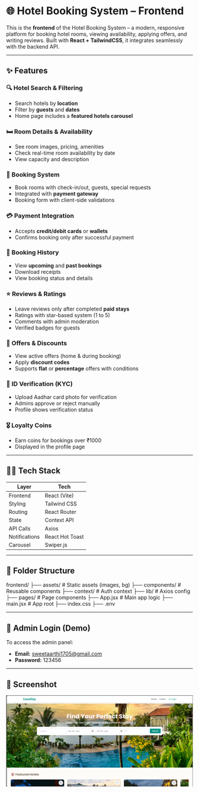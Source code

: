 # 🌐 Hotel Booking System – Frontend

This is the **frontend** of the Hotel Booking System – a modern, responsive platform for booking hotel rooms, viewing availability, applying offers, and writing reviews. Built with **React + TailwindCSS**, it integrates seamlessly with the backend API.

---

## ✨ Features

### 🔍 Hotel Search & Filtering
- Search hotels by **location**
- Filter by **guests** and **dates**
- Home page includes a **featured hotels carousel**

### 🛏️ Room Details & Availability
- See room images, pricing, amenities
- Check real-time room availability by date
- View capacity and description

### 📅 Booking System
- Book rooms with check-in/out, guests, special requests
- Integrated with **payment gateway**
- Booking form with client-side validations

### 💳 Payment Integration
- Accepts **credit/debit cards** or **wallets**
- Confirms booking only after successful payment

### 🧾 Booking History
- View **upcoming** and **past bookings**
- Download receipts
- View booking status and details

### ⭐ Reviews & Ratings
- Leave reviews only after completed **paid stays**
- Ratings with star-based system (1 to 5)
- Comments with admin moderation
- Verified badges for guests

### 🎁 Offers & Discounts
- View active offers (home & during booking)
- Apply **discount codes**
- Supports **flat** or **percentage** offers with conditions

### 🪪 ID Verification (KYC)
- Upload Aadhar card photo for verification
- Admins approve or reject manually
- Profile shows verification status

### 🎖 Loyalty Coins
- Earn coins for bookings over ₹1000
- Displayed in the profile page

---

## 🧑‍💻 Tech Stack

| Layer          | Tech                    |
|----------------|-------------------------|
| Frontend       | React (Vite)            |
| Styling        | Tailwind CSS            |
| Routing        | React Router            |
| State          | Context API             |
| API Calls      | Axios                   |
| Notifications  | React Hot Toast         |
| Carousel       | Swiper.js               |

---

## 📁 Folder Structure

frontend/
├── assets/ # Static assets (images, bg)
├── components/ # Reusable components
├── context/ # Auth context
├── lib/ # Axios config
├── pages/ # Page components
├── App.jsx # Main app logic
├── main.jsx # App root
├── index.css
├── .env

---

## 🔐 Admin Login (Demo)

To access the admin panel:

- **Email:** sweetaarthi1705@gmail.com 
- **Password:** 123456

---

## 📸 Screenshot

![alt text](image.png)